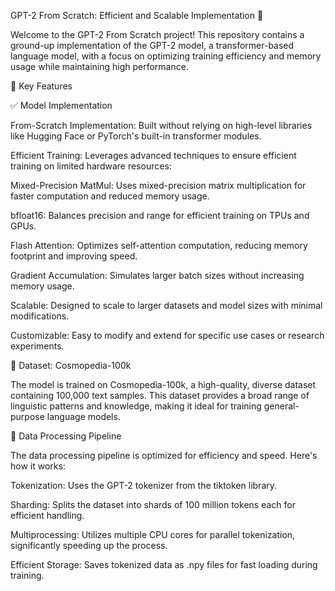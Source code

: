 GPT-2 From Scratch: Efficient and Scalable Implementation 🚀

Welcome to the GPT-2 From Scratch project! This repository contains a ground-up implementation of the GPT-2 model, a transformer-based language model, with a focus on optimizing training efficiency and memory usage while maintaining high performance.

🚀 Key Features

✅ Model Implementation

From-Scratch Implementation: Built without relying on high-level libraries like Hugging Face or PyTorch's built-in transformer modules.

Efficient Training: Leverages advanced techniques to ensure efficient training on limited hardware resources:

Mixed-Precision MatMul: Uses mixed-precision matrix multiplication for faster computation and reduced memory usage.

bfloat16: Balances precision and range for efficient training on TPUs and GPUs.

Flash Attention: Optimizes self-attention computation, reducing memory footprint and improving speed.

Gradient Accumulation: Simulates larger batch sizes without increasing memory usage.

Scalable: Designed to scale to larger datasets and model sizes with minimal modifications.

Customizable: Easy to modify and extend for specific use cases or research experiments.

📂 Dataset: Cosmopedia-100k

The model is trained on Cosmopedia-100k, a high-quality, diverse dataset containing 100,000 text samples. This dataset provides a broad range of linguistic patterns and knowledge, making it ideal for training general-purpose language models.

🔧 Data Processing Pipeline

The data processing pipeline is optimized for efficiency and speed. Here's how it works:

Tokenization: Uses the GPT-2 tokenizer from the tiktoken library.

Sharding: Splits the dataset into shards of 100 million tokens each for efficient handling.

Multiprocessing: Utilizes multiple CPU cores for parallel tokenization, significantly speeding up the process.

Efficient Storage: Saves tokenized data as .npy files for fast loading during training.
